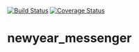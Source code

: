 [![Build Status](https://travis-ci.org/Mr-emeka/newyear_messenger.svg?branch=master)](https://travis-ci.org/Mr-emeka/newyear_messenger)
[![Coverage Status](https://coveralls.io/repos/github/Mr-emeka/newyear_messenger/badge.svg?branch=master)](https://coveralls.io/github/Mr-emeka/newyear_messenger?branch=master)

# newyear_messenger